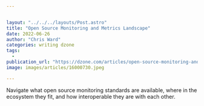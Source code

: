 ```yaml
---


layout: "../../../layouts/Post.astro"
title: "Open Source Monitoring and Metrics Landscape"
date: 2022-06-26
author: "Chris Ward"
categories: writing dzone
tags: 
  - 
publication_url: "https://dzone.com/articles/open-source-monitoring-and-metrics-landscape"
image: images/articles/16000730.jpeg

---
```

Navigate what open source monitoring standards are available, where in the ecosystem they fit, and how interoperable they are with each other.

